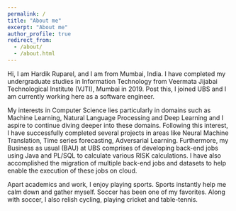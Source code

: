 ```yaml
---
permalink: /
title: "About me"
excerpt: "About me"
author_profile: true
redirect_from: 
  - /about/
  - /about.html
---
```


Hi, I am Hardik Ruparel, and I am from Mumbai, India. I have completed my undergraduate studies in Information Technology from Veermata Jijabai Technological Institute (VJTI), Mumbai in 2019. Post this, I joined UBS and I am currently working here as a software engineer.

My interests in Computer Science lies particularly in domains such as Machine Learning, Natural Language Processing and Deep Learning and I aspire to continue diving deeper into these domains. Following this interest, I have successfully completed several projects in areas like Neural Machine Translation, Time series forecasting, Adversarial Learning. Furthermore, my Business as usual (BAU) at UBS comprises of developing back-end jobs using Java and PL/SQL to calculate various RISK calculations. I have also accomplished the migration of multiple back-end jobs and datasets to help enable the execution of these jobs on cloud. 

Apart academics and work, I enjoy playing sports. Sports instantly help me calm down and gather myself. Soccer has been one of my favorites. Along with soccer, I also relish cycling, playing cricket and table-tennis.
